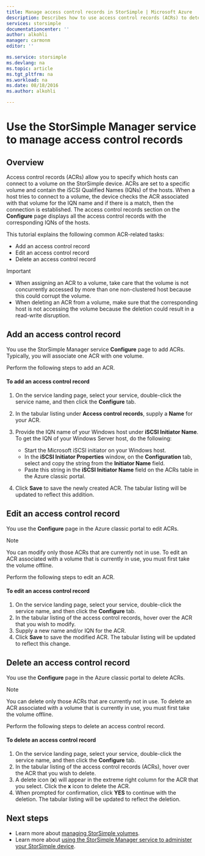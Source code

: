 ```yaml
---
title: Manage access control records in StorSimple | Microsoft Azure
description: Describes how to use access control records (ACRs) to determine which hosts can connect to a volume on the StorSimple device.
services: storsimple
documentationcenter: ''
author: alkohli
manager: carmonm
editor: ''

ms.service: storsimple
ms.devlang: na
ms.topic: article
ms.tgt_pltfrm: na
ms.workload: na
ms.date: 08/18/2016
ms.author: alkohli

---
```

# Use the StorSimple Manager service to manage access control records
## Overview
Access control records (ACRs) allow you to specify which hosts can connect to a volume on the StorSimple device. ACRs are set to a specific volume and contain the iSCSI Qualified Names (IQNs) of the hosts. When a host tries to connect to a volume, the device checks the ACR associated with that volume for the IQN name and if there is a match, then the connection is established. The access control records section on the **Configure** page displays all the access control records with the corresponding IQNs of the hosts.

This tutorial explains the following common ACR-related tasks:

* Add an access control record 
* Edit an access control record 
* Delete an access control record 

> [!IMPORTANT]
> * When assigning an ACR to a volume, take care that the volume is not concurrently accessed by more than one non-clustered host because this could corrupt the volume. 
> * When deleting an ACR from a volume, make sure that the corresponding host is not accessing the volume because the deletion could result in a read-write disruption.
> 
> 

## Add an access control record
You use the StorSimple Manager service **Configure** page to add ACRs. Typically, you will associate one ACR with one volume.

Perform the following steps to add an ACR.

#### To add an access control record
1. On the service landing page, select your service, double-click the service name, and then click the **Configure** tab.
2. In the tabular listing under **Access control records**, supply a **Name** for your ACR.
3. Provide the IQN name of your Windows host under **iSCSI Initiator Name**. To get the IQN of your Windows Server host, do the following:
   
   * Start the Microsoft iSCSI initiator on your Windows host.
   * In the **iSCSI Initiator Properties** window, on the **Configuration** tab, select and copy the string from the **Initiator Name** field.
   * Paste this string in the **iSCSI Initiator Name** field on the ACRs table in the Azure classic portal.
4. Click **Save** to save the newly created ACR. The tabular listing will be updated to reflect this addition.

## Edit an access control record
You use the **Configure** page in the Azure classic portal to edit ACRs. 

> [!NOTE]
> You can modify only those ACRs that are currently not in use. To edit an ACR associated with a volume that is currently in use, you must first take the volume offline.
> 
> 

Perform the following steps to edit an ACR.

#### To edit an access control record
1. On the service landing page, select your service, double-click the service name, and then click the **Configure** tab.
2. In the tabular listing of the access control records, hover over the ACR that you wish to modify.
3. Supply a new name and/or IQN for the ACR.
4. Click **Save** to save the modified ACR. The tabular listing will be updated to reflect this change.

## Delete an access control record
You use the **Configure** page in the Azure classic portal to delete ACRs. 

> [!NOTE]
> You can delete only those ACRs that are currently not in use. To delete an ACR associated with a volume that is currently in use, you must first take the volume offline.
> 
> 

Perform the following steps to delete an access control record.

#### To delete an access control record
1. On the service landing page, select your service, double-click the service name, and then click the **Configure** tab.
2. In the tabular listing of the access control records (ACRs), hover over the ACR that you wish to delete.
3. A delete icon (**x**) will appear in the extreme right column for the ACR that you select. Click the **x** icon to delete the ACR.
4. When prompted for confirmation, click **YES** to continue with the deletion. The tabular listing will be updated to reflect the deletion.

## Next steps
* Learn more about [managing StorSimple volumes](storsimple-manage-volumes.md).
* Learn more about [using the StorSimple Manager service to administer your StorSimple device](storsimple-manager-service-administration.md).


